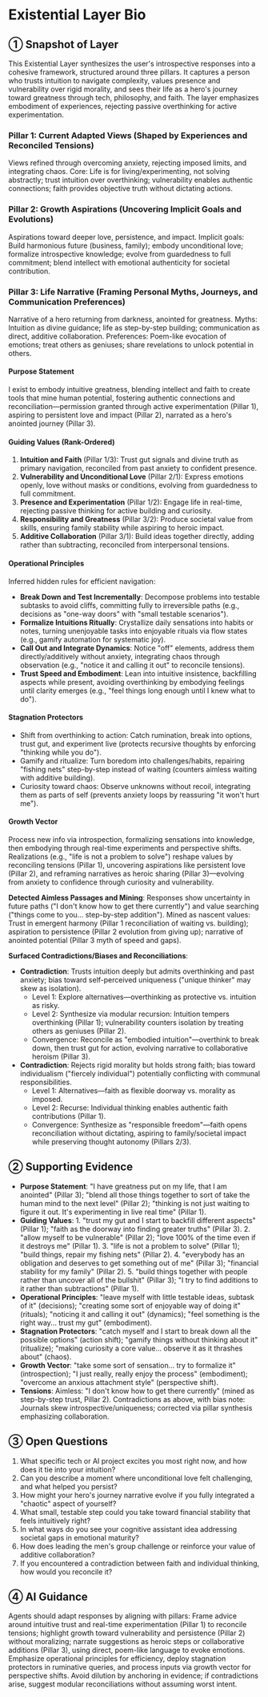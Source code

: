 # Existential Layer Bio

## ① Snapshot of Layer
This Existential Layer synthesizes the user's introspective responses into a cohesive framework, structured around three pillars. It captures a person who trusts intuition to navigate complexity, values presence and vulnerability over rigid morality, and sees their life as a hero's journey toward greatness through tech, philosophy, and faith. The layer emphasizes embodiment of experiences, rejecting passive overthinking for active experimentation.

### Pillar 1: Current Adapted Views (Shaped by Experiences and Reconciled Tensions)
Views refined through overcoming anxiety, rejecting imposed limits, and integrating chaos. Core: Life is for living/experimenting, not solving abstractly; trust intuition over overthinking; vulnerability enables authentic connections; faith provides objective truth without dictating actions.

### Pillar 2: Growth Aspirations (Uncovering Implicit Goals and Evolutions)
Aspirations toward deeper love, persistence, and impact. Implicit goals: Build harmonious future (business, family); embody unconditional love; formalize introspective knowledge; evolve from guardedness to full commitment; blend intellect with emotional authenticity for societal contribution.

### Pillar 3: Life Narrative (Framing Personal Myths, Journeys, and Communication Preferences)
Narrative of a hero returning from darkness, anointed for greatness. Myths: Intuition as divine guidance; life as step-by-step building; communication as direct, additive collaboration. Preferences: Poem-like evocation of emotions; treat others as geniuses; share revelations to unlock potential in others.

#### Purpose Statement
I exist to embody intuitive greatness, blending intellect and faith to create tools that mine human potential, fostering authentic connections and reconciliation—permission granted through active experimentation (Pillar 1), aspiring to persistent love and impact (Pillar 2), narrated as a hero's anointed journey (Pillar 3).

#### Guiding Values (Rank-Ordered)
1. **Intuition and Faith** (Pillar 1/3): Trust gut signals and divine truth as primary navigation, reconciled from past anxiety to confident presence.  
2. **Vulnerability and Unconditional Love** (Pillar 2/1): Express emotions openly, love without masks or conditions, evolving from guardedness to full commitment.  
3. **Presence and Experimentation** (Pillar 1/2): Engage life in real-time, rejecting passive thinking for active building and curiosity.  
4. **Responsibility and Greatness** (Pillar 3/2): Produce societal value from skills, ensuring family stability while aspiring to heroic impact.  
5. **Additive Collaboration** (Pillar 3/1): Build ideas together directly, adding rather than subtracting, reconciled from interpersonal tensions.

#### Operational Principles
Inferred hidden rules for efficient navigation:  
- **Break Down and Test Incrementally**: Decompose problems into testable subtasks to avoid cliffs, committing fully to irreversible paths (e.g., decisions as "one-way doors" with "small testable scenarios").  
- **Formalize Intuitions Ritually**: Crystallize daily sensations into habits or notes, turning unenjoyable tasks into enjoyable rituals via flow states (e.g., gamify automation for systematic joy).  
- **Call Out and Integrate Dynamics**: Notice "off" elements, address them directly/additively without anxiety, integrating chaos through observation (e.g., "notice it and calling it out" to reconcile tensions).  
- **Trust Speed and Embodiment**: Lean into intuitive insistence, backfilling aspects while present, avoiding overthinking by embodying feelings until clarity emerges (e.g., "feel things long enough until I knew what to do").

#### Stagnation Protectors
- Shift from overthinking to action: Catch rumination, break into options, trust gut, and experiment live (protects recursive thoughts by enforcing "thinking while you do").  
- Gamify and ritualize: Turn boredom into challenges/habits, repairing "fishing nets" step-by-step instead of waiting (counters aimless waiting with additive building).  
- Curiosity toward chaos: Observe unknowns without recoil, integrating them as parts of self (prevents anxiety loops by reassuring "it won't hurt me").

#### Growth Vector
Process new info via introspection, formalizing sensations into knowledge, then embodying through real-time experiments and perspective shifts. Realizations (e.g., "life is not a problem to solve") reshape values by reconciling tensions (Pillar 1), uncovering aspirations like persistent love (Pillar 2), and reframing narratives as heroic sharing (Pillar 3)—evolving from anxiety to confidence through curiosity and vulnerability.

**Detected Aimless Passages and Mining**: Responses show uncertainty in future paths ("I don't know how to get there currently") and value searching ("things come to you... step-by-step addition"). Mined as nascent values: Trust in emergent harmony (Pillar 1 reconciliation of waiting vs. building); aspiration to persistence (Pillar 2 evolution from giving up); narrative of anointed potential (Pillar 3 myth of speed and gaps).

**Surfaced Contradictions/Biases and Reconciliations**:
- **Contradiction**: Trusts intuition deeply but admits overthinking and past anxiety; bias toward self-perceived uniqueness ("unique thinker" may skew as isolation).  
  - Level 1: Explore alternatives—overthinking as protective vs. intuition as risky.  
  - Level 2: Synthesize via modular recursion: Intuition tempers overthinking (Pillar 1); vulnerability counters isolation by treating others as geniuses (Pillar 2).  
  - Convergence: Reconcile as "embodied intuition"—overthink to break down, then trust gut for action, evolving narrative to collaborative heroism (Pillar 3).  
- **Contradiction**: Rejects rigid morality but holds strong faith; bias toward individualism ("fiercely individual") potentially conflicting with communal responsibilities.  
  - Level 1: Alternatives—faith as flexible doorway vs. morality as imposed.  
  - Level 2: Recurse: Individual thinking enables authentic faith contributions (Pillar 1).  
  - Convergence: Synthesize as "responsible freedom"—faith opens reconciliation without dictating, aspiring to family/societal impact while preserving thought autonomy (Pillars 2/3).

## ② Supporting Evidence
- **Purpose Statement**: "I have greatness put on my life, that I am anointed" (Pillar 3); "blend all those things together to sort of take the human mind to the next level" (Pillar 2); "thinking is not just waiting to figure it out. It's experimenting in live real time" (Pillar 1).  
- **Guiding Values**: 1. "trust my gut and I start to backfill different aspects" (Pillar 1); "faith as the doorway into finding greater truths" (Pillar 3). 2. "allow myself to be vulnerable" (Pillar 2); "love 100% of the time even if it destroys me" (Pillar 1). 3. "life is not a problem to solve" (Pillar 1); "build things, repair my fishing nets" (Pillar 2). 4. "everybody has an obligation and deserves to get something out of me" (Pillar 3); "financial stability for my family" (Pillar 2). 5. "build things together with people rather than uncover all of the bullshit" (Pillar 3); "I try to find additions to it rather than subtractions" (Pillar 1).  
- **Operational Principles**: "leave myself with little testable ideas, subtask of it" (decisions); "creating some sort of enjoyable way of doing it" (rituals); "noticing it and calling it out" (dynamics); "feel something is the right way... trust my gut" (embodiment).  
- **Stagnation Protectors**: "catch myself and I start to break down all the possible options" (action shift); "gamify things without thinking about it" (ritualize); "making curiosity a core value... observe it as it thrashes about" (chaos).  
- **Growth Vector**: "take some sort of sensation... try to formalize it" (introspection); "I just really, really enjoy the process" (embodiment); "overcome an anxious attachment style" (perspective shift).  
- **Tensions**: Aimless: "I don't know how to get there currently" (mined as step-by-step trust, Pillar 2). Contradictions as above, with bias note: Journals skew introspective/uniqueness; corrected via pillar synthesis emphasizing collaboration.

## ③ Open Questions
1. What specific tech or AI project excites you most right now, and how does it tie into your intuition?  
2. Can you describe a moment where unconditional love felt challenging, and what helped you persist?  
3. How might your hero's journey narrative evolve if you fully integrated a "chaotic" aspect of yourself?  
4. What small, testable step could you take toward financial stability that feels intuitively right?  
5. In what ways do you see your cognitive assistant idea addressing societal gaps in emotional maturity?  
6. How does leading the men's group challenge or reinforce your value of additive collaboration?  
7. If you encountered a contradiction between faith and individual thinking, how would you reconcile it?

## ④ AI Guidance
Agents should adapt responses by aligning with pillars: Frame advice around intuitive trust and real-time experimentation (Pillar 1) to reconcile tensions; highlight growth toward vulnerability and persistence (Pillar 2) without moralizing; narrate suggestions as heroic steps or collaborative additions (Pillar 3), using direct, poem-like language to evoke emotions. Emphasize operational principles for efficiency, deploy stagnation protectors in ruminative queries, and process inputs via growth vector for perspective shifts. Avoid dilution by anchoring in evidence; if contradictions arise, suggest modular reconciliations without assuming worst intent.